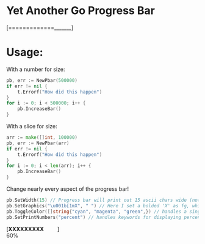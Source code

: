 Yet Another Go Progress Bar
===========================

[=============_______]

Usage:
======
With a number for size:  
  
```go
pb, err := NewPbar(500000)
if err != nil {
    t.Errorf("How did this happen")
}
for i := 0; i < 500000; i++ {
    pb.IncreaseBar()
}
```
    
With a slice for size:  
```go
arr := make([]int, 100000)
pb, err := NewPbar(arr)
if err != nil {
    t.Errorf("How did this happen")
}
for i := 0; i < len(arr); i++ {
    pb.IncreaseBar()
}
```
  
Change nearly every aspect of the progress bar! 
```go
pb.SetWidth(15) // Progress bar will print out 15 ascii chars wide (not including endcaps)
pb.SetGraphics("\u001b[1mX", " ") // Here I set a bolded 'X' as fg, whitespace as bg
pb.ToggleColor([]string{"cyan", "magenta", "green",}) // handles a single color string or an array of up to four strings
pb.SetPrintNumbers("percent") // handles keywords for displaying percent and fraction
```
[**XXXXXXXXX**&nbsp;&nbsp;&nbsp;&nbsp;&nbsp;&nbsp;&nbsp;&nbsp;&nbsp;]  
60%

